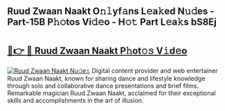 ## Ruud Zwaan Naakt O𝚗𝚕yf𝚊ns L𝚎a𝚔ed N𝚞𝚍es - Part-15B P𝚑𝚘tos Vi𝚍𝚎o - H𝚘𝚝 Part L𝚎a𝚔s bS8Ej

# <h2><a href="http://kfexvp.oniu.top/?m=Ruud+Zwaan+Naakt">🔗👉 🔴 Ruud Zwaan Naakt P𝚑ot𝚘𝚜 V𝚒d𝚎o</a></h2>

[![Ruud Zwaan Naakt Nu𝚍e𝚜](https://i.imgur.com/0qMVB7G.gif)](http://kfexvp.oniu.top/?m=Ruud+Zwaan+Naakt)
Digital content provider and web entertainer Ruud Zwaan Naakt, known for sharing dance and lifestyle knowledge through solo and collaborative dance presentations and brief films. Remarkable magician Ruud Zwaan Naakt, acclaimed for their exceptional skills and accomplishments in the art of illusion.  
